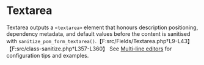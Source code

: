 # Textarea

Textarea outputs a `<textarea>` element that honours description positioning, dependency metadata, and default values before the content is sanitised with `sanitize_pom_form_textarea()`.【F:src/Fields/Textarea.php†L9-L43】【F:src/class-sanitize.php†L357-L360】 See [Multi-line editors](../fields.md#multi-line-editors) for configuration tips and examples.
